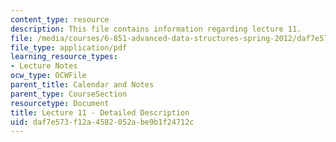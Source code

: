```yaml
---
content_type: resource
description: This file contains information regarding lecture 11.
file: /media/courses/6-851-advanced-data-structures-spring-2012/daf7e573f12a4582052abe9b1f24712c_MIT6_851S12_Lecture11.pdf
file_type: application/pdf
learning_resource_types:
- Lecture Notes
ocw_type: OCWFile
parent_title: Calendar and Notes
parent_type: CourseSection
resourcetype: Document
title: Lecture 11 - Detailed Description
uid: daf7e573-f12a-4582-052a-be9b1f24712c
---
```

